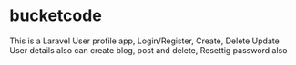 # bucketcode
This is a Laravel User profile app, Login/Register, Create, Delete Update User details also can create blog, post and delete, Resettig password also
